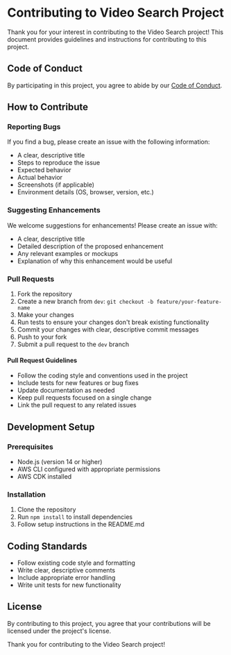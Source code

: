 # Contributing to Video Search Project

Thank you for your interest in contributing to the Video Search project! This document provides guidelines and instructions for contributing to this project.

## Code of Conduct

By participating in this project, you agree to abide by our [Code of Conduct](CODE_OF_CONDUCT.md).

## How to Contribute

### Reporting Bugs

If you find a bug, please create an issue with the following information:

- A clear, descriptive title
- Steps to reproduce the issue
- Expected behavior
- Actual behavior
- Screenshots (if applicable)
- Environment details (OS, browser, version, etc.)

### Suggesting Enhancements

We welcome suggestions for enhancements! Please create an issue with:

- A clear, descriptive title
- Detailed description of the proposed enhancement
- Any relevant examples or mockups
- Explanation of why this enhancement would be useful

### Pull Requests

1. Fork the repository
2. Create a new branch from `dev`: `git checkout -b feature/your-feature-name`
3. Make your changes
4. Run tests to ensure your changes don't break existing functionality
5. Commit your changes with clear, descriptive commit messages
6. Push to your fork
7. Submit a pull request to the `dev` branch

#### Pull Request Guidelines

- Follow the coding style and conventions used in the project
- Include tests for new features or bug fixes
- Update documentation as needed
- Keep pull requests focused on a single change
- Link the pull request to any related issues

## Development Setup

### Prerequisites

- Node.js (version 14 or higher)
- AWS CLI configured with appropriate permissions
- AWS CDK installed

### Installation

1. Clone the repository
2. Run `npm install` to install dependencies
3. Follow setup instructions in the README.md

## Coding Standards

- Follow existing code style and formatting
- Write clear, descriptive comments
- Include appropriate error handling
- Write unit tests for new functionality

## License

By contributing to this project, you agree that your contributions will be licensed under the project's license.

Thank you for contributing to the Video Search project!
